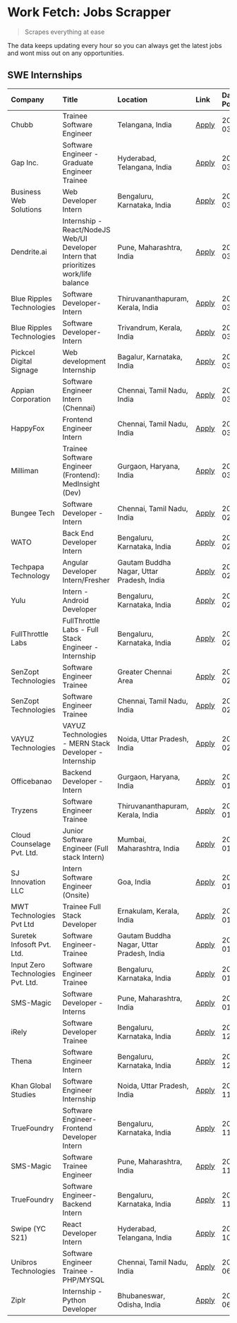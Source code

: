 # Work Fetch: Jobs Scrapper
> Scrapes everything at ease

The data keeps updating every hour so you can always get the latest jobs and wont miss out on any opportunities.

## SWE Internships
<!--START_SECTION:workfetch-->
| Company                           | Title                                                                                | Location                                  | Link                                                                                                                                                                                                                                                                                                    | Date Posted   |
|:----------------------------------|:-------------------------------------------------------------------------------------|:------------------------------------------|:--------------------------------------------------------------------------------------------------------------------------------------------------------------------------------------------------------------------------------------------------------------------------------------------------------|:--------------|
| Chubb                             | Trainee Software Engineer                                                            | Telangana, India                          | [Apply](https://in.linkedin.com/jobs/view/trainee-software-engineer-at-chubb-3854123218?position=3&pageNum=0&refId=LzM8vdEAAcKCxk%2FBBGlIow%3D%3D&trackingId=Vuzi9Tw1yTnJinbcx3YoAQ%3D%3D&trk=public_jobs_jserp-result_search-card)                                                                     | 2024-03-12    |
| Gap Inc.                          | Software Engineer - Graduate Engineer Trainee                                        | Hyderabad, Telangana, India               | [Apply](https://in.linkedin.com/jobs/view/software-engineer-graduate-engineer-trainee-at-gap-inc-3853818960?position=20&pageNum=0&refId=LzM8vdEAAcKCxk%2FBBGlIow%3D%3D&trackingId=NuXlu2f1ZDljEAtxgxssJw%3D%3D&trk=public_jobs_jserp-result_search-card)                                                | 2024-03-12    |
| Business Web Solutions            | Web Developer Intern                                                                 | Bengaluru, Karnataka, India               | [Apply](https://in.linkedin.com/jobs/view/web-developer-intern-at-business-web-solutions-3853822543?position=29&pageNum=0&refId=LzM8vdEAAcKCxk%2FBBGlIow%3D%3D&trackingId=2udesx4w6HN5UQSgmBhcPg%3D%3D&trk=public_jobs_jserp-result_search-card)                                                        | 2024-03-12    |
| Dendrite.ai                       | Internship - React/NodeJS Web/UI Developer Intern that prioritizes work/life balance | Pune, Maharashtra, India                  | [Apply](https://in.linkedin.com/jobs/view/internship-react-nodejs-web-ui-developer-intern-that-prioritizes-work-life-balance-at-dendrite-ai-3853583200?position=55&pageNum=0&refId=LzM8vdEAAcKCxk%2FBBGlIow%3D%3D&trackingId=y7msj%2FQL%2FPb2v1zihH5IqQ%3D%3D&trk=public_jobs_jserp-result_search-card) | 2024-03-12    |
| Blue Ripples Technologies         | Software Developer- Intern                                                           | Thiruvananthapuram, Kerala, India         | [Apply](https://in.linkedin.com/jobs/view/software-developer-intern-at-blue-ripples-technologies-3850505983?position=15&pageNum=0&refId=LzM8vdEAAcKCxk%2FBBGlIow%3D%3D&trackingId=QaMTe9kGBIMQUTqBQWUWqw%3D%3D&trk=public_jobs_jserp-result_search-card)                                                | 2024-03-09    |
| Blue Ripples Technologies         | Software Developer- Intern                                                           | Trivandrum, Kerala, India                 | [Apply](https://in.linkedin.com/jobs/view/software-developer-intern-at-blue-ripples-technologies-3850694934?position=14&pageNum=0&refId=LzM8vdEAAcKCxk%2FBBGlIow%3D%3D&trackingId=isjbxCEOn%2BevJ7tE5C9jeA%3D%3D&trk=public_jobs_jserp-result_search-card)                                              | 2024-03-08    |
| Pickcel Digital Signage           | Web development Internship                                                           | Bagalur, Karnataka, India                 | [Apply](https://in.linkedin.com/jobs/view/web-development-internship-at-pickcel-digital-signage-3849506118?position=57&pageNum=0&refId=LzM8vdEAAcKCxk%2FBBGlIow%3D%3D&trackingId=D1YCohGNo%2B1cZEMdy8bpJA%3D%3D&trk=public_jobs_jserp-result_search-card)                                               | 2024-03-08    |
| Appian Corporation                | Software Engineer Intern (Chennai)                                                   | Chennai, Tamil Nadu, India                | [Apply](https://in.linkedin.com/jobs/view/software-engineer-intern-chennai-at-appian-corporation-3848335036?position=5&pageNum=0&refId=LzM8vdEAAcKCxk%2FBBGlIow%3D%3D&trackingId=E1ErEDDQ8XC8NWQI7C6KMQ%3D%3D&trk=public_jobs_jserp-result_search-card)                                                 | 2024-03-07    |
| HappyFox                          | Frontend Engineer Intern                                                             | Chennai, Tamil Nadu, India                | [Apply](https://in.linkedin.com/jobs/view/frontend-engineer-intern-at-happyfox-3848357951?position=38&pageNum=0&refId=LzM8vdEAAcKCxk%2FBBGlIow%3D%3D&trackingId=mUEHkMBr0%2FSim4gK90Q82w%3D%3D&trk=public_jobs_jserp-result_search-card)                                                                | 2024-03-07    |
| Milliman                          | Trainee Software Engineer (Frontend): MedInsight (Dev)                               | Gurgaon, Haryana, India                   | [Apply](https://in.linkedin.com/jobs/view/trainee-software-engineer-frontend-medinsight-dev-at-milliman-3792874280?position=6&pageNum=0&refId=LzM8vdEAAcKCxk%2FBBGlIow%3D%3D&trackingId=8hwFNSBQJONEX0u5EtwQMQ%3D%3D&trk=public_jobs_jserp-result_search-card)                                          | 2024-03-01    |
| Bungee Tech                       | Software Developer - Intern                                                          | Chennai, Tamil Nadu, India                | [Apply](https://in.linkedin.com/jobs/view/software-developer-intern-at-bungee-tech-3842220746?position=43&pageNum=0&refId=LzM8vdEAAcKCxk%2FBBGlIow%3D%3D&trackingId=1mEEnHNpW9paURif0n0%2B%2BQ%3D%3D&trk=public_jobs_jserp-result_search-card)                                                          | 2024-02-28    |
| WATO                              | Back End Developer Intern                                                            | Bengaluru, Karnataka, India               | [Apply](https://in.linkedin.com/jobs/view/back-end-developer-intern-at-wato-3834852920?position=59&pageNum=0&refId=LzM8vdEAAcKCxk%2FBBGlIow%3D%3D&trackingId=sAQqHSYme7Mag6pYJXiuDg%3D%3D&trk=public_jobs_jserp-result_search-card)                                                                     | 2024-02-26    |
| Techpapa Technology               | Angular Developer Intern/Fresher                                                     | Gautam Buddha Nagar, Uttar Pradesh, India | [Apply](https://in.linkedin.com/jobs/view/angular-developer-intern-fresher-at-techpapa-technology-3834305862?position=48&pageNum=0&refId=LzM8vdEAAcKCxk%2FBBGlIow%3D%3D&trackingId=uFGrLkaFSdpFCAXb0G9y3A%3D%3D&trk=public_jobs_jserp-result_search-card)                                               | 2024-02-20    |
| Yulu                              | Intern - Android Developer                                                           | Bengaluru, Karnataka, India               | [Apply](https://in.linkedin.com/jobs/view/intern-android-developer-at-yulu-3834459982?position=42&pageNum=0&refId=LzM8vdEAAcKCxk%2FBBGlIow%3D%3D&trackingId=Qb06Xkh84fd31c%2Fg5NR%2F0g%3D%3D&trk=public_jobs_jserp-result_search-card)                                                                  | 2024-02-19    |
| FullThrottle Labs                 | FullThrottle Labs - Full Stack Engineer - Internship                                 | Bengaluru, Karnataka, India               | [Apply](https://in.linkedin.com/jobs/view/fullthrottle-labs-full-stack-engineer-internship-at-fullthrottle-labs-3829636016?position=47&pageNum=0&refId=LzM8vdEAAcKCxk%2FBBGlIow%3D%3D&trackingId=JvVTus8pSbfhzAY%2FgiRAtA%3D%3D&trk=public_jobs_jserp-result_search-card)                               | 2024-02-17    |
| SenZopt Technologies              | Software Engineer Trainee                                                            | Greater Chennai Area                      | [Apply](https://in.linkedin.com/jobs/view/software-engineer-trainee-at-senzopt-technologies-3827688781?position=27&pageNum=0&refId=LzM8vdEAAcKCxk%2FBBGlIow%3D%3D&trackingId=yUgLeuar1LtsnFpBrcMBuA%3D%3D&trk=public_jobs_jserp-result_search-card)                                                     | 2024-02-12    |
| SenZopt Technologies              | Software Engineer Trainee                                                            | Chennai, Tamil Nadu, India                | [Apply](https://in.linkedin.com/jobs/view/software-engineer-trainee-at-senzopt-technologies-3827686880?position=40&pageNum=0&refId=LzM8vdEAAcKCxk%2FBBGlIow%3D%3D&trackingId=jxXO%2BsvmrZFLKo%2FWTdvW4A%3D%3D&trk=public_jobs_jserp-result_search-card)                                                 | 2024-02-12    |
| VAYUZ Technologies                | VAYUZ Technologies - MERN Stack Developer - Internship                               | Noida, Uttar Pradesh, India               | [Apply](https://in.linkedin.com/jobs/view/vayuz-technologies-mern-stack-developer-internship-at-vayuz-technologies-3822619356?position=56&pageNum=0&refId=LzM8vdEAAcKCxk%2FBBGlIow%3D%3D&trackingId=HOf25SspwlwvzspBiYOIbA%3D%3D&trk=public_jobs_jserp-result_search-card)                              | 2024-02-10    |
| Officebanao                       | Backend Developer - Intern                                                           | Gurgaon, Haryana, India                   | [Apply](https://in.linkedin.com/jobs/view/backend-developer-intern-at-officebanao-3814263731?position=23&pageNum=0&refId=LzM8vdEAAcKCxk%2FBBGlIow%3D%3D&trackingId=sPLX8vlNJ5z2lUaqWRWFrQ%3D%3D&trk=public_jobs_jserp-result_search-card)                                                               | 2024-01-31    |
| Tryzens                           | Software Engineer Trainee                                                            | Thiruvananthapuram, Kerala, India         | [Apply](https://in.linkedin.com/jobs/view/software-engineer-trainee-at-tryzens-3809363491?position=31&pageNum=0&refId=LzM8vdEAAcKCxk%2FBBGlIow%3D%3D&trackingId=kdvMqDuU2IgUV0dAY%2FdnQQ%3D%3D&trk=public_jobs_jserp-result_search-card)                                                                | 2024-01-18    |
| Cloud Counselage Pvt. Ltd.        | Junior Software Engineer (Full stack Intern)                                         | Mumbai, Maharashtra, India                | [Apply](https://in.linkedin.com/jobs/view/junior-software-engineer-full-stack-intern-at-cloud-counselage-pvt-ltd-3803132814?position=24&pageNum=0&refId=LzM8vdEAAcKCxk%2FBBGlIow%3D%3D&trackingId=KzbySqgVVnTWgnfr8zqtqw%3D%3D&trk=public_jobs_jserp-result_search-card)                                | 2024-01-11    |
| SJ Innovation LLC                 | Intern Software Engineer (Onsite)                                                    | Goa, India                                | [Apply](https://in.linkedin.com/jobs/view/intern-software-engineer-onsite-at-sj-innovation-llc-3799959011?position=35&pageNum=0&refId=LzM8vdEAAcKCxk%2FBBGlIow%3D%3D&trackingId=4Aea1%2Brv4JE4CK%2BZAExPjQ%3D%3D&trk=public_jobs_jserp-result_search-card)                                              | 2024-01-11    |
| MWT Technologies Pvt Ltd          | Trainee Full Stack Developer                                                         | Ernakulam, Kerala, India                  | [Apply](https://in.linkedin.com/jobs/view/trainee-full-stack-developer-at-mwt-technologies-pvt-ltd-3800921715?position=7&pageNum=0&refId=LzM8vdEAAcKCxk%2FBBGlIow%3D%3D&trackingId=noJz%2Fdl%2FY6Y4Ga3tvueSwQ%3D%3D&trk=public_jobs_jserp-result_search-card)                                           | 2024-01-09    |
| Suretek Infosoft Pvt. Ltd.        | Software Engineer-Trainee                                                            | Gautam Buddha Nagar, Uttar Pradesh, India | [Apply](https://in.linkedin.com/jobs/view/software-engineer-trainee-at-suretek-infosoft-pvt-ltd-3800934643?position=17&pageNum=0&refId=LzM8vdEAAcKCxk%2FBBGlIow%3D%3D&trackingId=vl0O3UuzzpnsEfBw3MU5FQ%3D%3D&trk=public_jobs_jserp-result_search-card)                                                 | 2024-01-09    |
| Input Zero Technologies Pvt. Ltd. | Software Engineer Trainee                                                            | Bengaluru, Karnataka, India               | [Apply](https://in.linkedin.com/jobs/view/software-engineer-trainee-at-input-zero-technologies-pvt-ltd-3800927643?position=26&pageNum=0&refId=LzM8vdEAAcKCxk%2FBBGlIow%3D%3D&trackingId=sLSNG0r6e66BDaeRxYBsFQ%3D%3D&trk=public_jobs_jserp-result_search-card)                                          | 2024-01-09    |
| SMS-Magic                         | Software Developer -Interns                                                          | Pune, Maharashtra, India                  | [Apply](https://in.linkedin.com/jobs/view/software-developer-interns-at-sms-magic-3799485343?position=28&pageNum=0&refId=LzM8vdEAAcKCxk%2FBBGlIow%3D%3D&trackingId=a6sUhQgWFs94DwFzTxDooA%3D%3D&trk=public_jobs_jserp-result_search-card)                                                               | 2024-01-05    |
| iRely                             | Software Developer Trainee                                                           | Bengaluru, Karnataka, India               | [Apply](https://in.linkedin.com/jobs/view/software-developer-trainee-at-irely-3801577534?position=10&pageNum=0&refId=LzM8vdEAAcKCxk%2FBBGlIow%3D%3D&trackingId=ethbu2kfxKfO5wjoOcr1eg%3D%3D&trk=public_jobs_jserp-result_search-card)                                                                   | 2023-12-22    |
| Thena                             | Software Engineer Intern                                                             | Bengaluru, Karnataka, India               | [Apply](https://in.linkedin.com/jobs/view/software-engineer-intern-at-thena-3778731751?position=12&pageNum=0&refId=LzM8vdEAAcKCxk%2FBBGlIow%3D%3D&trackingId=RqJgciCtHWppG%2Ft92zGYXw%3D%3D&trk=public_jobs_jserp-result_search-card)                                                                   | 2023-12-05    |
| Khan Global Studies               | Software Engineer Internship                                                         | Noida, Uttar Pradesh, India               | [Apply](https://in.linkedin.com/jobs/view/software-engineer-internship-at-khan-global-studies-3766942197?position=44&pageNum=0&refId=LzM8vdEAAcKCxk%2FBBGlIow%3D%3D&trackingId=8oauRWKo5B2RuIlFpujtHQ%3D%3D&trk=public_jobs_jserp-result_search-card)                                                   | 2023-11-27    |
| TrueFoundry                       | Software Engineer- Frontend Developer Intern                                         | Bengaluru, Karnataka, India               | [Apply](https://in.linkedin.com/jobs/view/software-engineer-frontend-developer-intern-at-truefoundry-3790095058?position=11&pageNum=0&refId=LzM8vdEAAcKCxk%2FBBGlIow%3D%3D&trackingId=yrJ0F%2Fv32HwKDa2GhgzewA%3D%3D&trk=public_jobs_jserp-result_search-card)                                          | 2023-11-24    |
| SMS-Magic                         | Software Trainee Engineer                                                            | Pune, Maharashtra, India                  | [Apply](https://in.linkedin.com/jobs/view/software-trainee-engineer-at-sms-magic-3761409781?position=25&pageNum=0&refId=LzM8vdEAAcKCxk%2FBBGlIow%3D%3D&trackingId=fqlmQ0lylHwHbhXb5%2FDDTA%3D%3D&trk=public_jobs_jserp-result_search-card)                                                              | 2023-11-16    |
| TrueFoundry                       | Software Engineer-Backend Intern                                                     | Bengaluru, Karnataka, India               | [Apply](https://in.linkedin.com/jobs/view/software-engineer-backend-intern-at-truefoundry-3779508170?position=50&pageNum=0&refId=LzM8vdEAAcKCxk%2FBBGlIow%3D%3D&trackingId=CJe5jF%2BMd61nujaQaUWx9g%3D%3D&trk=public_jobs_jserp-result_search-card)                                                     | 2023-11-10    |
| Swipe (YC S21)                    | React Developer Intern                                                               | Hyderabad, Telangana, India               | [Apply](https://in.linkedin.com/jobs/view/react-developer-intern-at-swipe-yc-s21-3737600089?position=13&pageNum=0&refId=LzM8vdEAAcKCxk%2FBBGlIow%3D%3D&trackingId=LjnK8MWwMesUlxl6%2BNbj1g%3D%3D&trk=public_jobs_jserp-result_search-card)                                                              | 2023-10-13    |
| Unibros Technologies              | Software Engineer Trainee - PHP/MYSQL                                                | Chennai, Tamil Nadu, India                | [Apply](https://in.linkedin.com/jobs/view/software-engineer-trainee-php-mysql-at-unibros-technologies-3656599241?position=30&pageNum=0&refId=LzM8vdEAAcKCxk%2FBBGlIow%3D%3D&trackingId=qQbJavhP1ZEeEZ2MsSPfzw%3D%3D&trk=public_jobs_jserp-result_search-card)                                           | 2023-06-12    |
| Ziplr                             | Internship - Python Developer                                                        | Bhubaneswar, Odisha, India                | [Apply](https://in.linkedin.com/jobs/view/internship-python-developer-at-ziplr-3645677592?position=60&pageNum=0&refId=LzM8vdEAAcKCxk%2FBBGlIow%3D%3D&trackingId=wNF%2FJrqesb5SCxj6yGYlng%3D%3D&trk=public_jobs_jserp-result_search-card)                                                                | 2023-06-02    |
<!--END_SECTION:workfetch-->
